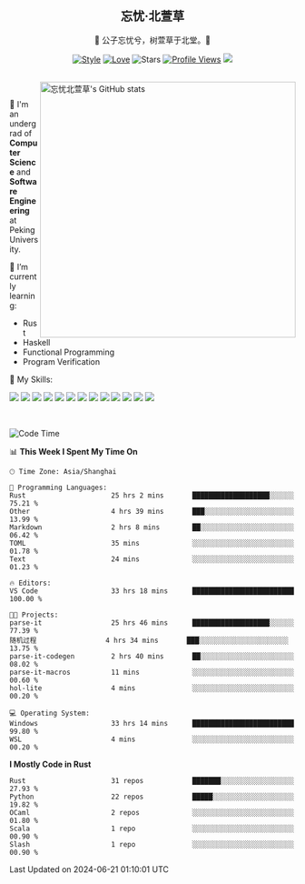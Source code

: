 <div align="center">

## 忘忧·北萱草
  
🌟 公子忘忧兮，树萱草于北堂。🌟 

[![Style](https://img.shields.io/badge/Style-%E5%BF%98%E5%BF%A7%E5%8C%97%E8%90%B1%E8%8D%89-8e48ff)](https://github.com/Wybxc)
[![Love](https://img.shields.io/badge/Love-100%25!-ff69b4)](https://monthly.wybxc.cc)
![Stars](https://img.shields.io/github/stars/Wybxc?affiliations=OWNER%2CCOLLABORATOR&label=Stars)
[![Profile Views](https://komarev.com/ghpvc/?username=Wybxc&color=green)](https://github.com/Wybxc)
![](https://hit.yhype.me/github/profile?user_id=25005856)

</div>

<br/>

<a href="https://github.com/Wybxc/Wybxc">
<img align="right" width="450px" src="https://github.com/Wybxc/metrics/raw/main/merged-stats.svg" alt="忘忧北萱草's GitHub stats" />
</a>

<br />

🏫 I'm an undergrad of **Computer Science** and **Software Engineering** at Peking University.

🌱 I’m currently learning: 
  - Rust
  - Haskell
  - Functional Programming
  - Program Verification

🌟 My Skills:

![](https://img.shields.io/badge/-Python-3e74a2?style=flat-square&logo=Python&logoColor=fff)
![](https://img.shields.io/badge/-TypeScript-3178C6?style=flat-square&logo=TypeScript&logoColor=fff)
![](https://img.shields.io/badge/-Rust-9a7b63?style=flat-square&logo=Rust&logoColor=fff)
![](https://img.shields.io/badge/-C++-ae3a62?style=flat-square&logo=cplusplus&logoColor=fff)
![](https://img.shields.io/badge/-OCaml-ac5e0a?style=flat-square&logo=OCaml&logoColor=fff)
![](https://img.shields.io/badge/-React-2d98ce?style=flat-square&logo=React&logoColor=fff)
![](https://img.shields.io/badge/-FastAPI-009688?style=flat-square&logo=FastAPI&logoColor=fff)
![](https://img.shields.io/badge/-NumPy-5974c9?style=flat-square&logo=NumPy&logoColor=fff)
![](https://img.shields.io/badge/-PyTorch-d6543c?style=flat-square&logo=PyTorch&logoColor=fff)
![](https://img.shields.io/badge/-Nix-2496ED?style=flat-square&logo=NixOS&logoColor=fff)
![](https://img.shields.io/badge/-Neo4j-1c4063?style=flat-square&logo=Neo4j&logoColor=fff)
![](https://img.shields.io/badge/-Ren'Py-bb6365?style=flat-square&logo=RenPy&logoColor=fff)
![](https://img.shields.io/badge/-After%20Effects-090159?style=flat-square&logo=adobeaftereffects&logoColor=fff)

<br />

<!--START_SECTION:waka-->
![Code Time](http://img.shields.io/badge/Code%20Time-1%2C875%20hrs%208%20mins-blue)

📊 **This Week I Spent My Time On** 

```text
🕑︎ Time Zone: Asia/Shanghai

💬 Programming Languages: 
Rust                     25 hrs 2 mins       ███████████████████░░░░░░   75.21 % 
Other                    4 hrs 39 mins       ███░░░░░░░░░░░░░░░░░░░░░░   13.99 % 
Markdown                 2 hrs 8 mins        ██░░░░░░░░░░░░░░░░░░░░░░░   06.42 % 
TOML                     35 mins             ░░░░░░░░░░░░░░░░░░░░░░░░░   01.78 % 
Text                     24 mins             ░░░░░░░░░░░░░░░░░░░░░░░░░   01.23 % 

🔥 Editors: 
VS Code                  33 hrs 18 mins      █████████████████████████   100.00 % 

🐱‍💻 Projects: 
parse-it                 25 hrs 46 mins      ███████████████████░░░░░░   77.39 % 
随机过程                 4 hrs 34 mins       ███░░░░░░░░░░░░░░░░░░░░░░   13.75 % 
parse-it-codegen         2 hrs 40 mins       ██░░░░░░░░░░░░░░░░░░░░░░░   08.02 % 
parse-it-macros          11 mins             ░░░░░░░░░░░░░░░░░░░░░░░░░   00.60 % 
hol-lite                 4 mins              ░░░░░░░░░░░░░░░░░░░░░░░░░   00.20 % 

💻 Operating System: 
Windows                  33 hrs 14 mins      █████████████████████████   99.80 % 
WSL                      4 mins              ░░░░░░░░░░░░░░░░░░░░░░░░░   00.20 % 
```

**I Mostly Code in Rust** 

```text
Rust                     31 repos            ███████░░░░░░░░░░░░░░░░░░   27.93 % 
Python                   22 repos            █████░░░░░░░░░░░░░░░░░░░░   19.82 % 
OCaml                    2 repos             ░░░░░░░░░░░░░░░░░░░░░░░░░   01.80 % 
Scala                    1 repo              ░░░░░░░░░░░░░░░░░░░░░░░░░   00.90 % 
Slash                    1 repo              ░░░░░░░░░░░░░░░░░░░░░░░░░   00.90 % 
```




 Last Updated on 2024-06-21 01:10:01 UTC
<!--END_SECTION:waka-->
